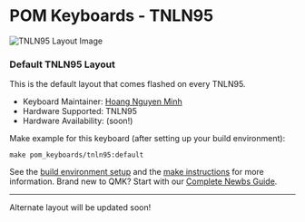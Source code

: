 # POM Keyboards - TNLN95

![TNLN95 Layout Image](https://i.imgur.com/nIefJ0m.png)

### Default TNLN95 Layout

This is the default layout that comes flashed on every TNLN95.

* Keyboard Maintainer: [Hoang Nguyen Minh](https://github.com/NMHoang05/)
* Hardware Supported: TNLN95
* Hardware Availability: (soon!)

Make example for this keyboard (after setting up your build environment):

    make pom_keyboards/tnln95:default

See the [build environment setup](https://docs.qmk.fm/#/getting_started_build_tools) and the [make instructions](https://docs.qmk.fm/#/getting_started_make_guide) for more information. Brand new to QMK? Start with our [Complete Newbs Guide](https://docs.qmk.fm/#/newbs).

---
Alternate layout will be updated soon!
